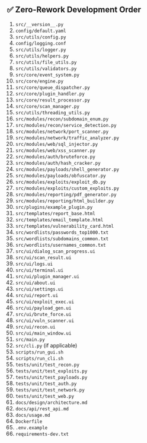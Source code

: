 ## ✅ **Zero-Rework Development Order**

1. `src/__version__.py`  
2. `config/default.yaml`  
3. `src/utils/config.py`  
4. `config/logging.conf`  
5. `src/utils/logger.py`  
6. `src/utils/helpers.py`  
7. `src/utils/file_utils.py`  
8. `src/utils/validators.py`  
9. `src/core/event_system.py`  
10. `src/core/engine.py`  
11. `src/core/queue_dispatcher.py`  
12. `src/core/plugin_handler.py`  
13. `src/core/result_processor.py`  
14. `src/core/scan_manager.py`  
15. `src/utils/threading_utils.py`  
16. `src/modules/recon/subdomain_enum.py`  
17. `src/modules/recon/service_detection.py`  
18. `src/modules/network/port_scanner.py`  
19. `src/modules/network/traffic_analyzer.py`  
20. `src/modules/web/sql_injector.py`  
21. `src/modules/web/xss_scanner.py`  
22. `src/modules/auth/bruteforce.py`  
23. `src/modules/auth/hash_cracker.py`  
24. `src/modules/payloads/shell_generator.py`  
25. `src/modules/payloads/obfuscator.py`  
26. `src/modules/exploits/exploit_db.py`  
27. `src/modules/exploits/custom_exploits.py`  
28. `src/modules/reporting/pdf_generator.py`  
29. `src/modules/reporting/html_builder.py`  
30. `src/plugins/example_plugin.py`  
31. `src/templates/report_base.html`  
32. `src/templates/email_template.html`  
33. `src/templates/vulnerability_card.html`  
34. `src/wordlists/passwords_top1000.txt`  
35. `src/wordlists/subdomains_common.txt`  
36. `src/wordlists/usernames_common.txt`  
37. `src/ui/dialog_scan_progress.ui`  
38. `src/ui/scan_result.ui`  
39. `src/ui/logs.ui`  
40. `src/ui/terminal.ui`  
41. `src/ui/plugin_manager.ui`  
42. `src/ui/about.ui`  
43. `src/ui/settings.ui`  
44. `src/ui/report.ui`  
45. `src/ui/exploit_exec.ui`  
46. `src/ui/payload_gen.ui`  
47. `src/ui/brute_force.ui`  
48. `src/ui/vuln_scanner.ui`  
49. `src/ui/recon.ui`  
50. `src/ui/main_window.ui`  
51. `src/main.py`  
52. `src/cli.py` (if applicable)  
53. `scripts/run_gui.sh`  
54. `scripts/run_cli.sh`  
55. `tests/unit/test_recon.py`  
56. `tests/unit/test_exploits.py`  
57. `tests/unit/test_payloads.py`  
58. `tests/unit/test_auth.py`  
59. `tests/unit/test_network.py`  
60. `tests/unit/test_web.py`  
61. `docs/design/architecture.md`  
62. `docs/api/rest_api.md`  
63. `docs/usage.md`  
64. `Dockerfile`  
65. `.env.example`  
66. `requirements-dev.txt`